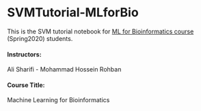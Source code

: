 # SVMTutorial-MLforBio
This is the SVM tutorial notebook for [ML for Bioinformatics course](http://ce.sharif.edu/courses/98-99/2/ce550-1/index.php) (Spring2020) students.

#### Instructors:
Ali Sharifi - Mohammad Hossein Rohban
#### Course Title:
Machine Learning for Bioinformatics
